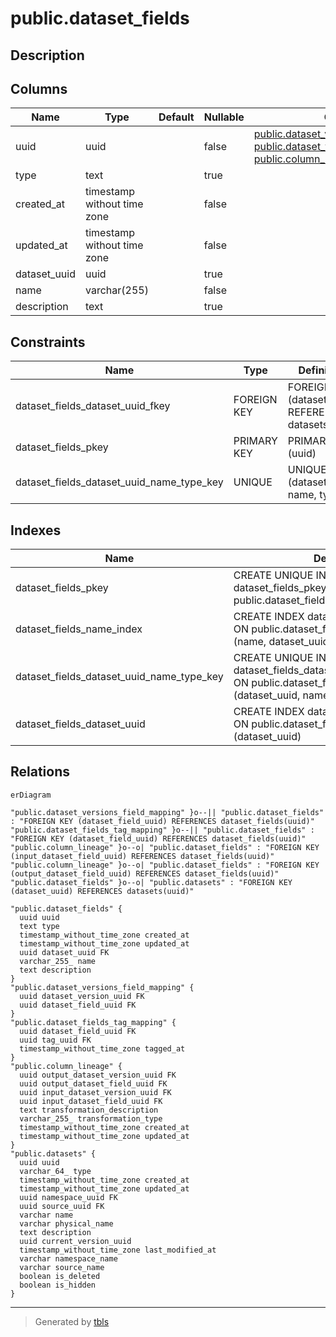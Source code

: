 # public.dataset_fields

## Description

## Columns

| Name | Type | Default | Nullable | Children | Parents | Comment |
| ---- | ---- | ------- | -------- | -------- | ------- | ------- |
| uuid | uuid |  | false | [public.dataset_versions_field_mapping](public.dataset_versions_field_mapping.md) [public.dataset_fields_tag_mapping](public.dataset_fields_tag_mapping.md) [public.column_lineage](public.column_lineage.md) |  |  |
| type | text |  | true |  |  |  |
| created_at | timestamp without time zone |  | false |  |  |  |
| updated_at | timestamp without time zone |  | false |  |  |  |
| dataset_uuid | uuid |  | true |  | [public.datasets](public.datasets.md) |  |
| name | varchar(255) |  | false |  |  |  |
| description | text |  | true |  |  |  |

## Constraints

| Name | Type | Definition |
| ---- | ---- | ---------- |
| dataset_fields_dataset_uuid_fkey | FOREIGN KEY | FOREIGN KEY (dataset_uuid) REFERENCES datasets(uuid) |
| dataset_fields_pkey | PRIMARY KEY | PRIMARY KEY (uuid) |
| dataset_fields_dataset_uuid_name_type_key | UNIQUE | UNIQUE (dataset_uuid, name, type) |

## Indexes

| Name | Definition |
| ---- | ---------- |
| dataset_fields_pkey | CREATE UNIQUE INDEX dataset_fields_pkey ON public.dataset_fields USING btree (uuid) |
| dataset_fields_name_index | CREATE INDEX dataset_fields_name_index ON public.dataset_fields USING btree (name, dataset_uuid) |
| dataset_fields_dataset_uuid_name_type_key | CREATE UNIQUE INDEX dataset_fields_dataset_uuid_name_type_key ON public.dataset_fields USING btree (dataset_uuid, name, type) |
| dataset_fields_dataset_uuid | CREATE INDEX dataset_fields_dataset_uuid ON public.dataset_fields USING btree (dataset_uuid) |

## Relations

```mermaid
erDiagram

"public.dataset_versions_field_mapping" }o--|| "public.dataset_fields" : "FOREIGN KEY (dataset_field_uuid) REFERENCES dataset_fields(uuid)"
"public.dataset_fields_tag_mapping" }o--|| "public.dataset_fields" : "FOREIGN KEY (dataset_field_uuid) REFERENCES dataset_fields(uuid)"
"public.column_lineage" }o--o| "public.dataset_fields" : "FOREIGN KEY (input_dataset_field_uuid) REFERENCES dataset_fields(uuid)"
"public.column_lineage" }o--o| "public.dataset_fields" : "FOREIGN KEY (output_dataset_field_uuid) REFERENCES dataset_fields(uuid)"
"public.dataset_fields" }o--o| "public.datasets" : "FOREIGN KEY (dataset_uuid) REFERENCES datasets(uuid)"

"public.dataset_fields" {
  uuid uuid
  text type
  timestamp_without_time_zone created_at
  timestamp_without_time_zone updated_at
  uuid dataset_uuid FK
  varchar_255_ name
  text description
}
"public.dataset_versions_field_mapping" {
  uuid dataset_version_uuid FK
  uuid dataset_field_uuid FK
}
"public.dataset_fields_tag_mapping" {
  uuid dataset_field_uuid FK
  uuid tag_uuid FK
  timestamp_without_time_zone tagged_at
}
"public.column_lineage" {
  uuid output_dataset_version_uuid FK
  uuid output_dataset_field_uuid FK
  uuid input_dataset_version_uuid FK
  uuid input_dataset_field_uuid FK
  text transformation_description
  varchar_255_ transformation_type
  timestamp_without_time_zone created_at
  timestamp_without_time_zone updated_at
}
"public.datasets" {
  uuid uuid
  varchar_64_ type
  timestamp_without_time_zone created_at
  timestamp_without_time_zone updated_at
  uuid namespace_uuid FK
  uuid source_uuid FK
  varchar name
  varchar physical_name
  text description
  uuid current_version_uuid
  timestamp_without_time_zone last_modified_at
  varchar namespace_name
  varchar source_name
  boolean is_deleted
  boolean is_hidden
}
```

---

> Generated by [tbls](https://github.com/k1LoW/tbls)
